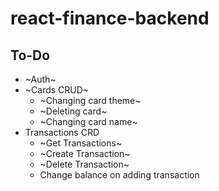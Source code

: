 # react-finance-backend

## To-Do
- ~Auth~
- ~Cards CRUD~
  - ~Changing card theme~
  - ~Deleting card~
  - ~Changing card name~
- Transactions CRD
  - ~Get Transactions~
  - ~Create Transaction~
  - ~Delete Transaction~
  - Change balance on adding transaction